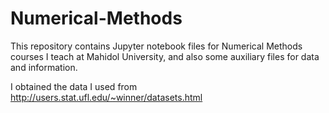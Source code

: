 # Numerical-Methods
This repository contains Jupyter notebook files for Numerical Methods courses I teach at Mahidol University, and also some auxiliary files for data and information. 

I obtained the data I used from http://users.stat.ufl.edu/~winner/datasets.html
